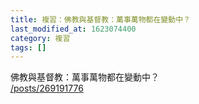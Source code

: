 ```yaml
---
title: 複習：佛教與基督教：萬事萬物都在變動中？
last_modified_at: 1623074400
category: 複習
tags: []
---
```


<p>佛教與基督教：萬事萬物都在變動中？<br/>
<a href="/posts/269191776" target="_blank">/posts/269191776</a></p>
<p> </p>

